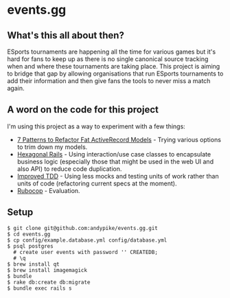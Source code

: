events.gg
=========

What's this all about then?
---------------------------

ESports tournaments are happening all the time for various games but it's hard for fans to keep up as there is no single canonical source tracking when and where these tournaments are taking place. This project is aiming to bridge that gap by allowing organisations that run ESports tournaments to add their information and then give fans the tools to never miss a match again.

A word on the code for this project
-----------------------------------

I'm using this project as a way to experiment with a few things:

* [7 Patterns to Refactor Fat ActiveRecord Models](http://blog.codeclimate.com/blog/2012/10/17/7-ways-to-decompose-fat-activerecord-models/) - Trying various options to trim down my models.
* [Hexagonal Rails](http://www.youtube.com/watch?v=CGN4RFkhH2M) - Using interaction/use case classes to encapsulate business logic (especially those that might be used in the web UI and also API) to reduce code duplication.
* [Improved TDD](http://vimeo.com/68375232) - Using less mocks and testing units of work rather than units of code (refactoring current specs at the moment).
* [Rubocop](https://github.com/bbatsov/rubocop) - Evaluation.

Setup
-----

```
$ git clone git@github.com:andypike/events.gg.git
$ cd events.gg
$ cp config/example.database.yml config/database.yml
$ psql postgres
  # create user events with password '' CREATEDB;
  # \q
$ brew install qt
$ brew install imagemagick
$ bundle
$ rake db:create db:migrate
$ bundle exec rails s
```
